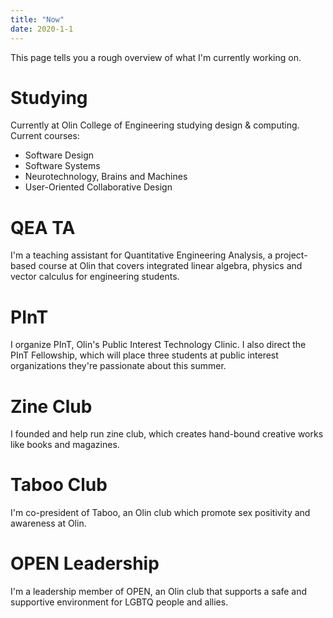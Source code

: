 ```yaml
---
title: "Now"
date: 2020-1-1
---
```


This page tells you a rough overview of what I'm currently working on.

# Studying
Currently at Olin College of Engineering studying design & computing. Current courses:
- Software Design
- Software Systems
- Neurotechnology, Brains and Machines
- User-Oriented Collaborative Design

# QEA TA
I'm a teaching assistant for Quantitative Engineering Analysis, a project-based course at Olin that covers integrated linear algebra, physics and vector calculus for engineering students.

# PInT
I organize PInT, Olin's Public Interest Technology Clinic. I also direct the PInT Fellowship, which will place three students at public interest organizations they're passionate about this summer.

# Zine Club
I founded and help run zine club, which creates hand-bound creative works like books and magazines.

# Taboo Club
I'm co-president of Taboo, an Olin club which promote sex positivity and awareness at Olin.

# OPEN Leadership
I'm a leadership member of OPEN, an Olin club that supports a safe and supportive environment for LGBTQ people and allies.

